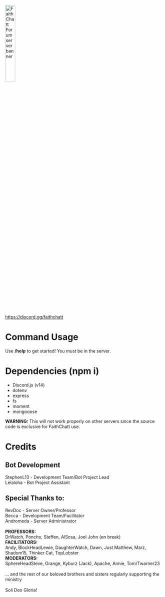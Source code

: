 <img src="https://cdn.discordapp.com/discovery-splashes/839708279973478430/10bcab62a1d857fbe536aaaab78461be.jpg?size=2048" alt="FaithChatt Forum server banner" width="25%" height="25%">

https://discord.gg/faithchatt

# Command Usage
Use <b>/help</b> to get started! You must be in the server.

# Dependencies (npm i)
- Discord.js (v14)
- dotenv
- express
- fs
- moment
- mongooose

<b>WARNING: </b>This will not work properly on other servers since the source code is exclusive for FaithChatt use.

# Credits
## Bot Development
StephenL13 - Development Team/Bot Project Lead<br>
Leialoha - Bot Project Assistant<br>
## Special Thanks to:
RevDoc - Server Owner/Professor<br>
Becca - Development Team/Facilitator<br>
Andromeda - Server Administrator<br><br>
<b>PROFESSORS:</b><br>DrWatch, Poncho, Steffen, AlSosa, Joel John (on break)<br>
<b>FACILITATORS:</b><br>Andy, BlockHeadLewie, DaughterWatch, Dawn, Just Matthew, Marz, Shadom15, Thinker Cat, TopLobster<br>
<b>MODERATORS:</b><br>SphereHeadSteve, Orange, Kyburz (Jack), Apache, Annie, Tom/Twarner23<br><br>
... and the rest of our beloved brothers and sisters regularly supporting the ministry<br><br>
Soli Deo Gloria!